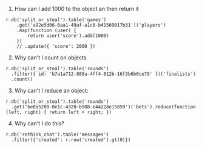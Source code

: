 1. How can I add 1000 to the object an then return it

```
r.db('split_or_steal').table('games')
    .get('a92e5d06-6aa1-49af-a1c8-b41569017b31')('players')
    .map(function (user) {
        return user('score').add(1000)
    })
    // .update({ 'score': 2000 })
```

2. Why can't I count on objects

```
r.db('split_or_steal').table('rounds')
  .filter({ id: 'b7a1a712-888a-4ff4-812b-16f3b6b0ce79' })('finalists')
  .count()
```

3. Why can't I reduce an object:

```
r.db('split_or_steal').table('rounds')
  .get('be0a5200-0e1c-4320-b988-e44228e15859')('bets').reduce(function (left, right) { return left + right; })
```

4. Why can't I do this?

```
r.db('rethink_chat').table('messages')
  .filter({'created': r.row('created').gt(0)})
```
